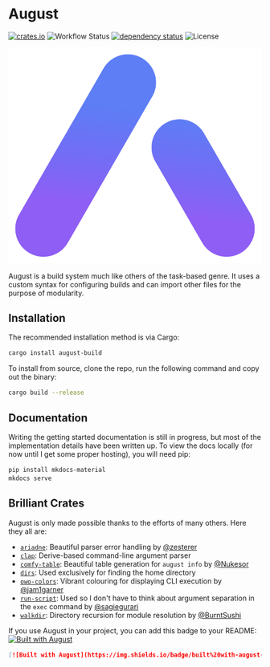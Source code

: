 # August

[![crates.io](https://img.shields.io/crates/v/august-build)](https://crates.io/crates/august-build)
![Workflow Status](https://github.com/ScratchCat458/august-build/actions/workflows/rust.yml/badge.svg)
[![dependency status](https://deps.rs/crate/august-build/0.1.0/status.svg)](https://deps.rs/crate/august-build/0.1.0)
![License](https://img.shields.io/crates/l/august-build)

![August Logo](https://raw.githubusercontent.com/ScratchCat458/august-build/master/docs/images/August%20Build.svg) 

August is a build system much like others of the task-based genre.
It uses a custom syntax for configuring builds and can import other files for the purpose of modularity.

## Installation
The recommended installation method is via Cargo:
```sh
cargo install august-build
```
To install from source, clone the repo, run the following command and copy out the binary:
```sh
cargo build --release
```

## Documentation
Writing the getting started documentation is still in progress, but most of the implementation details have been written up.
To view the docs locally (for now until I get some proper hosting), you will need pip:
```sh
pip install mkdocs-material
mkdocs serve
```

## Brilliant Crates
August is only made possible thanks to the efforts of many others.
Here they all are:
- [`ariadne`](https://github.com/zesterer/ariadne): Beautiful parser error handling by [@zesterer](https://github.com/zesterer) 
- [`clap`](https://github.com/clap-rs/clap): Derive-based command-line argument parser
- [`comfy-table`](https://github.com/nukesor/comfy-table): Beautiful table generation for `august info` by [@Nukesor](https://github.com/nukesor)
- [`dirs`](https://github.com/dirs-dev/dirs-rs): Used exclusively for finding the home directory
- [`owo-colors`](https://github.com/jam1garner/owo-colors): Vibrant colouring for displaying CLI execution by [@jam1garner](https://github.com/jam1garner)
- [`run-script`](https://github.com/sagiegurari/run_script): Used so I don't have to think about argument separation in the `exec` command by [@sagiegurari](https://github.com/sagiegurari)
- [`walkdir`](https://github.com/BurntSushi/walkdir): Directory recursion for module resolution by [@BurntSushi](https://github.com/BurntSushi)

If you use August in your project, you can add this badge to your README: [![Built with August](https://img.shields.io/badge/built%20with-august-blueviolet)](https://github.com/ScratchCat458/august-build)
```markdown
[![Built with August](https://img.shields.io/badge/built%20with-august-blueviolet)](https://github.com/ScratchCat458/august-build)
```
